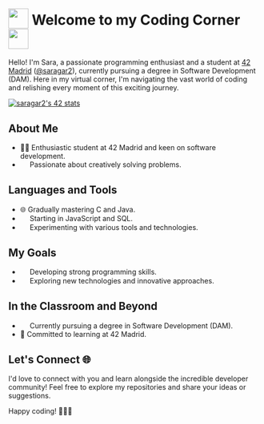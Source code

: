 # <sub><img src="https://www.gstatic.com/android/keyboard/emojikitchen/20230127/u1f338/u1f338_u1f33c.png" width=40></sub> Welcome to my Coding Corner <sub><img src="https://www.gstatic.com/android/keyboard/emojikitchen/20230127/u1f338/u1f338_u1f33c.png" width=40></sub>

Hello! I'm Sara, a passionate programming enthusiast and a student at <a href="https://www.42madrid.com/">42 Madrid</a> (<a href="https://profile.intra.42.fr/users/saragar2">@saragar2</a>), currently pursuing a degree in Software Development (DAM). Here in my virtual corner, I'm navigating the vast world of coding and relishing every moment of this exciting journey.

[![saragar2's 42 stats](https://badge.mediaplus.ma/starryblue/saragar2)](https://github.com/oakoudad/badge42)

## About Me

- 👩‍💻 Enthusiastic student at 42 Madrid and keen on software development.
- <sub><img src="https://www.gstatic.com/android/keyboard/emojikitchen/20220506/u1f498/u1f498_u1f4a1.png" width=15></sub> Passionate about creatively solving problems.

## Languages and Tools

- 🌐 Gradually mastering C and Java.
- <sub><img src="https://www.gstatic.com/android/keyboard/emojikitchen/20230821/u1f49c/u1f49c_u1f33c.png" width=15></sub> Starting in JavaScript and SQL.
- <sub><img src="https://www.gstatic.com/android/keyboard/emojikitchen/20230821/u1fa77/u1fa77_u1f31f.png" width=15></sub> Experimenting with various tools and technologies.

## My Goals

- <sub><img src="https://www.gstatic.com/android/keyboard/emojikitchen/20230127/u1f339/u1f339_u1f41d.png" width=15></sub> Developing strong programming skills.
- <sub><img src="https://www.gstatic.com/android/keyboard/emojikitchen/20201001/u2665-ufe0f/u2665-ufe0f_u1f30d.png" width=15></sub> Exploring new technologies and innovative approaches.

## In the Classroom and Beyond

- <sub><img src="https://www.gstatic.com/android/keyboard/emojikitchen/20231113/u1f4da/u1f4da_u1f496.png" width=15></sub> Currently pursuing a degree in Software Development (DAM).
- 🏫 Committed to learning at 42 Madrid.

## Let's Connect 🌐

I'd love to connect with you and learn alongside the incredible developer community! Feel free to explore my repositories and share your ideas or suggestions.

Happy coding! 👩‍💻✨
